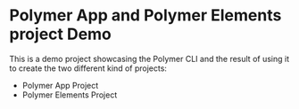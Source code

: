 # Polymer App and Polymer Elements project Demo
This is a demo project showcasing the Polymer CLI and the result of using it to create the two different kind of projects:
* Polymer App Project
* Polymer Elements Project
